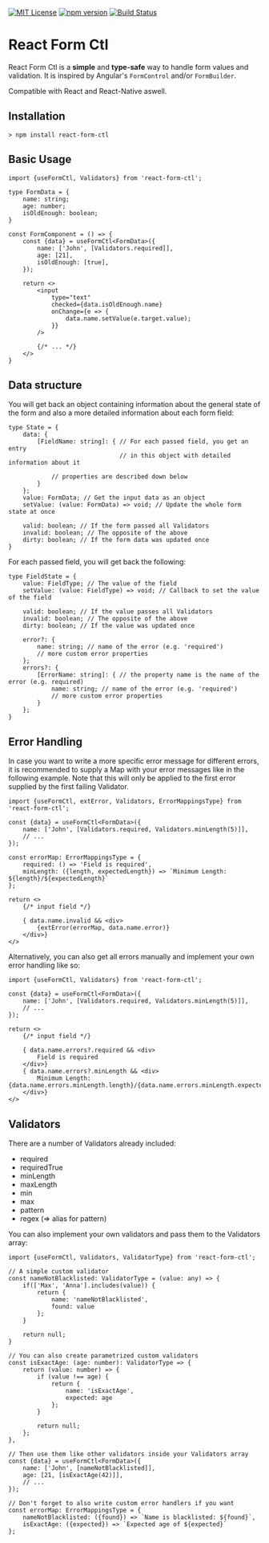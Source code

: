 [![MIT License](https://img.shields.io/badge/license-MIT-blue.svg)](LICENSE.md)
[![npm version](https://img.shields.io/npm/v/react-form-ctl.svg?style=flat)](https://www.npmjs.com/package/react-form-ctl)
[![Build Status](https://drone.mauz.io/api/badges/MauriceNino/react-form-ctl/status.svg)](https://drone.mauz.io/MauriceNino/react-form-ctl)

# React Form Ctl

React Form Ctl is a **simple** and **type-safe** way to handle form values and validation. It is inspired by Angular's `FormControl` and/or `FormBuilder`.

Compatible with React and React-Native aswell.

## Installation

```cli
> npm install react-form-ctl
```

## Basic Usage

```tsx
import {useFormCtl, Validators} from 'react-form-ctl';

type FormData = {
    name: string;
    age: number;
    isOldEnough: boolean;
}

const FormComponent = () => {
    const {data} = useFormCtl<FormData>({
        name: ['John', [Validators.required]],
        age: [21],
        isOldEnough: [true],
    });

    return <>
        <input
            type="text"
            checked={data.isOldEnough.name}
            onChange={e => {
                data.name.setValue(e.target.value);
            }}
        />

        {/* ... */}
    </>
}
```

## Data structure

You will get back an object containing information about the general state of the form and also a more detailed information about each form field:

```tsx
type State = {
	data: {
        [FieldName: string]: { // For each passed field, you get an entry 
                               // in this object with detailed information about it

            // properties are described down below
        }
    };
    value: FormData; // Get the input data as an object
	setValue: (value: FormData) => void; // Update the whole form state at once

    valid: boolean; // If the form passed all Validators
    invalid: boolean; // The opposite of the above
    dirty: boolean; // If the form data was updated once
}
```

For each passed field, you will get back the following:

```tsx
type FieldState = {
    value: FieldType; // The value of the field
    setValue: (value: FieldType) => void; // Callback to set the value of the field

    valid: boolean; // If the value passes all Validators
    invalid: boolean; // The opposite of the above
    dirty: boolean; // If the value was updated once

    error?: { 
        name: string; // name of the error (e.g. 'required')
        // more custom error properties
    };
    errors?: {
        [ErrorName: string]: { // the property name is the name of the error (e.g. required)
            name: string; // name of the error (e.g. 'required')
            // more custom error properties
        }
    };
}
```

## Error Handling

In case you want to write a more specific error message for different errors, it is recommended to supply a Map with your error messages like in the following example. Note that this will only be applied to the first error supplied by the first failing Validator.

```tsx
import {useFormCtl, extError, Validators, ErrorMappingsType} from 'react-form-ctl';

const {data} = useFormCtl<FormData>({
    name: ['John', [Validators.required, Validators.minLength(5)]],
    // ...
});

const errorMap: ErrorMappingsType = {
    required: () => 'Field is required',
    minLength: ({length, expectedLength}) => `Minimum Length: ${length}/${expectedLength}`
};

return <>
    {/* input field */}

    { data.name.invalid && <div>
        {extError(errorMap, data.name.error)}
    </div>}
</>
```

Alternatively, you can also get all errors manually and implement your own error handling like so:

```tsx
import {useFormCtl, Validators} from 'react-form-ctl';

const {data} = useFormCtl<FormData>({
    name: ['John', [Validators.required, Validators.minLength(5)]],
    // ...
});

return <>
    {/* input field */}

    { data.name.errors?.required && <div>
        Field is required
    </div>}
    { data.name.errors?.minLength && <div>
        Minimum Length: {data.name.errors.minLength.length}/{data.name.errors.minLength.expectedLength}
    </div>}
</>
```

## Validators

There are a number of Validators already included:

- required
- requiredTrue
- minLength
- maxLength
- min
- max
- pattern
- regex (=> alias for pattern)

You can also implement your own validators and pass them to the Validators array:

```tsx
import {useFormCtl, Validators, ValidatorType} from 'react-form-ctl';

// A simple custom validator
const nameNotBlacklisted: ValidatorType = (value: any) => {
    if(['Max', 'Anna'].includes(value)) {
        return {
            name: 'nameNotBlacklisted',
            found: value
        };
    }

    return null;
}

// You can also create parametrized custom validators
const isExactAge: (age: number): ValidatorType => {
    return (value: number) => {
        if (value !== age) {
            return {
                name: 'isExactAge',
                expected: age
            };
        }

        return null;
    };
},

// Then use them like other validators inside your Validators array
const {data} = useFormCtl<FormData>({
    name: ['John', [nameNotBlacklisted]],
    age: [21, [isExactAge(42)]],
    // ...
});

// Don't forget to also write custom error handlers if you want
const errorMap: ErrorMappingsType = {
    nameNotBlacklisted: ({found}) => `Name is blacklisted: ${found}`,
    isExactAge: ({expected}) => `Expected age of ${expected}`
};
```